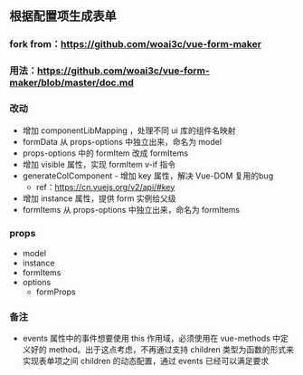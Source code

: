 ## 根据配置项生成表单

### fork from：https://github.com/woai3c/vue-form-maker

### 用法：https://github.com/woai3c/vue-form-maker/blob/master/doc.md

### 改动
- 增加 componentLibMapping ，处理不同 ui 库的组件名映射
- formData 从 props-options 中独立出来，命名为 model
- props-options 中的 formItem 改成 formItems
- 增加 visible 属性，实现 formItem v-if 指令
- generateColComponent - 增加 key 属性，解决 Vue-DOM 复用的bug
  - ref：https://cn.vuejs.org/v2/api/#key
- 增加 instance 属性，提供 form 实例给父级
- formItems 从 props-options 中独立出来，命名为 formItems

### props
- model
- instance
- formItems
- options
  - formProps

### 备注
- events 属性中的事件想要使用 this 作用域，必须使用在 vue-methods 中定义好的 method。出于这点考虑，不再通过支持 children 类型为函数的形式来实现表单项之间 children 的动态配置，通过 events 已经可以满足要求